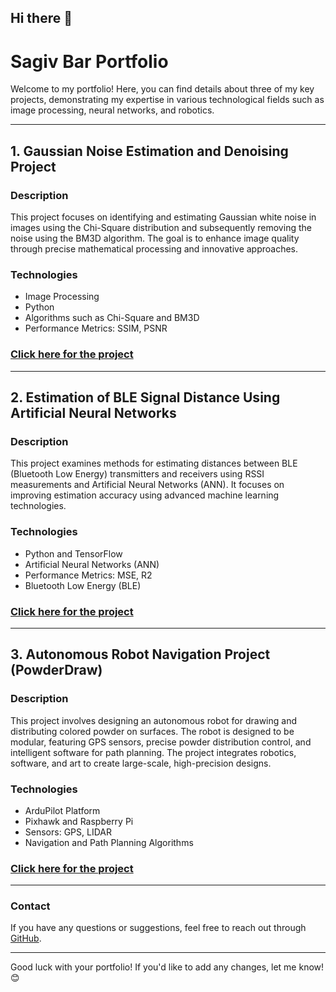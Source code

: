 ## Hi there 👋

# Sagiv Bar Portfolio

Welcome to my portfolio! Here, you can find details about three of my key projects, demonstrating my expertise in various technological fields such as image processing, neural networks, and robotics.

---

## 1. **Gaussian Noise Estimation and Denoising Project**
### Description
This project focuses on identifying and estimating Gaussian white noise in images using the Chi-Square distribution and subsequently removing the noise using the BM3D algorithm. The goal is to enhance image quality through precise mathematical processing and innovative approaches.
### Technologies
- Image Processing
- Python
- Algorithms such as Chi-Square and BM3D
- Performance Metrics: SSIM, PSNR
### [Click here for the project](https://github.com/sagiv-bar/Sagiv-Bar/blob/main/Gaussian_Noise_Estimation_and_Denoising_Using_BM3D_Algorithm.ipynb)

---

## 2. **Estimation of BLE Signal Distance Using Artificial Neural Networks**
### Description
This project examines methods for estimating distances between BLE (Bluetooth Low Energy) transmitters and receivers using RSSI measurements and Artificial Neural Networks (ANN). It focuses on improving estimation accuracy using advanced machine learning technologies.
### Technologies
- Python and TensorFlow
- Artificial Neural Networks (ANN)
- Performance Metrics: MSE, R2
- Bluetooth Low Energy (BLE)
### [Click here for the project](https://github.com/sagiv-bar/My-pordfolio/blob/main/Estimation_of_BLE_Signal_Distance_Using_Artificial_Neural_Networks.ipynb)

---

## 3. **Autonomous Robot Navigation Project (PowderDraw)**
### Description
This project involves designing an autonomous robot for drawing and distributing colored powder on surfaces. The robot is designed to be modular, featuring GPS sensors, precise powder distribution control, and intelligent software for path planning. The project integrates robotics, software, and art to create large-scale, high-precision designs.
### Technologies
- ArduPilot Platform
- Pixhawk and Raspberry Pi
- Sensors: GPS, LIDAR
- Navigation and Path Planning Algorithms
### [Click here for the project](https://github.com/sagiv-bar/My-Autonomous-Robot-Project)

---

### Contact
If you have any questions or suggestions, feel free to reach out through [GitHub](https://github.com/sagiv-bar).

---

Good luck with your portfolio! If you'd like to add any changes, let me know! 😊

